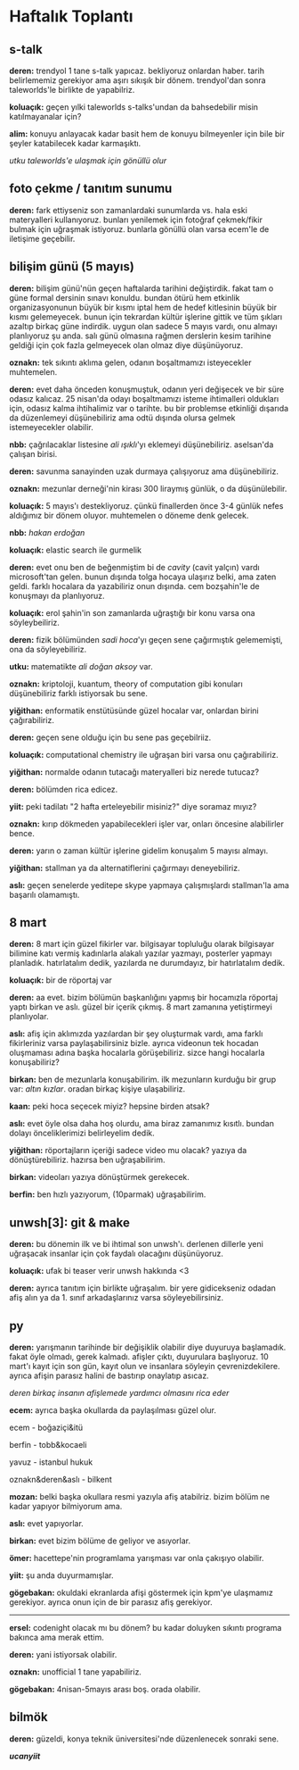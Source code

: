 # Haftalık Toplantı

## s-talk

**deren:** trendyol 1 tane s-talk yapıcaz. bekliyoruz onlardan haber. tarih belirlememiz gerekiyor ama aşırı sıkışık bir dönem. trendyol'dan sonra taleworlds'le birlikte de yapabilriz.

**koluaçık:** geçen yılki taleworlds s-talks'undan da bahsedebilir misin katılmayanalar için?

**alim:** konuyu anlayacak kadar basit hem de konuyu bilmeyenler için bile bir şeyler katabilecek kadar karmaşıktı.

_utku taleworlds'e ulaşmak için gönüllü olur_

## foto çekme / tanıtım sunumu

**deren:** fark ettiyseniz son zamanlardaki sunumlarda vs. hala eski materyalleri kullanıyoruz. bunları yenilemek için fotoğraf çekmek/fikir bulmak için uğraşmak istiyoruz. bunlarla gönüllü olan varsa ecem'le de iletişime geçebilir.

## bilişim günü (5 mayıs)

**deren:** bilişim günü'nün geçen haftalarda tarihini değiştirdik. fakat tam o güne formal dersinin sınavı konuldu. bundan ötürü hem etkinlik organizasyonunun büyük bir kısmı iptal hem de hedef kitlesinin büyük bir kısmı gelemeyecek. bunun için tekrardan kültür işlerine gittik ve tüm şıkları azaltıp birkaç güne indirdik. uygun olan sadece 5 mayıs vardı, onu almayı planlıyoruz şu anda. salı günü olmasına rağmen derslerin kesim tarihine geldiği için çok fazla gelmeyecek olan olmaz diye düşünüyoruz.

**oznakn:** tek sıkıntı aklıma gelen, odanın boşaltmamızı isteyecekler muhtemelen.

**deren:** evet daha önceden konuşmuştuk, odanın yeri değişecek ve bir süre odasız kalıcaz. 25 nisan'da odayı boşaltmamızı isteme ihtimalleri oldukları için, odasız kalma ihtihalimiz var o tarihte. bu bir problemse etkinliği dışarıda da düzenlemeyi düşünebiliriz ama odtü dışında olursa gelmek istemeyecekler olabilir.

**nbb:** çağrılacaklar listesine _ali ışıklı_'yı eklemeyi düşünebiliriz. aselsan'da çalışan birisi.

**deren:** savunma sanayinden uzak durmaya çalışıyoruz ama düşünebiliriz.

**oznakn:** mezunlar derneği'nin kirası 300 liraymış günlük, o da düşünülebilir.

**koluaçık:** 5 mayıs'ı destekliyoruz. çünkü finallerden önce 3-4 günlük nefes aldığımız bir dönem oluyor. muhtemelen o döneme denk gelecek.

**nbb:** _hakan erdoğan_

**koluaçık:** elastic search ile gurmelik

**deren:** evet onu ben de beğenmiştim bi de _cavity_ (cavit yalçın) vardı microsoft'tan gelen. bunun dışında tolga hocaya ulaşırız belki, ama zaten geldi. farklı hocalara da yazabiliriz onun dışında. cem bozşahin'le de konuşmayı da planlıyoruz.

**koluaçık:** erol şahin'in son zamanlarda uğraştığı bir konu varsa ona söyleybeiliriz.

**deren:** fizik bölümünden _sadi hoca_'yı geçen sene çağırmıştık gelememişti, ona da söyleyebiliriz.

**utku:** matematikte _ali doğan aksoy_ var.

**oznakn:** kriptoloji, kuantum, theory of computation gibi konuları düşünebiliriz farklı istiyorsak bu sene.

**yiğithan:** enformatik enstütüsünde güzel hocalar var, onlardan birini çağırabiliriz.

**deren:** geçen sene olduğu için bu sene pas geçebilriiz.

**koluaçık:** computational chemistry ile uğraşan biri varsa onu çağırabiliriz.

**yiğithan:** normalde odanın tutacağı materyalleri biz nerede tutucaz?

**deren:** bölümden rica edicez.

**yiit:** peki tadilatı "2 hafta erteleyebilir misiniz?" diye soramaz mıyız?

**oznakn:** kırıp dökmeden yapabilecekleri işler var, onları öncesine alabilirler bence.

**deren:** yarın o zaman kültür işlerine gidelim konuşalım 5 mayısı almayı.

**yiğithan:** stallman ya da alternatiflerini çağırmayı deneyebiliriz.

**aslı:** geçen senelerde yeditepe skype yapmaya çalışmışlardı stallman'la ama başarılı olamamıştı.

## 8 mart

**deren:** 8 mart için güzel fikirler var. bilgisayar topluluğu olarak bilgisayar bilimine katı vermiş kadınlarla alakalı yazılar yazmayı, posterler yapmayı planladık. hatırlatalım dedik, yazılarda ne durumdayız, bir hatırlatalım dedik.

**koluaçık:** bir de röportaj var

**deren:** aa evet. bizim bölümün başkanlığını yapmış bir hocamızla röportaj yaptı birkan ve aslı. güzel bir içerik çıkmış. 8 mart zamanına yetiştirmeyi planlıyolar.

**aslı:** afiş için aklımızda yazılardan bir şey oluşturmak vardı, ama farklı fikirleriniz varsa paylaşabilirsiniz bizle. ayrıca videonun tek hocadan oluşmaması adına başka hocalarla görüşebiliriz. sizce hangi hocalarla konuşabiliriz?

**birkan:** ben de mezunlarla konuşabilirim. ilk mezunların kurduğu bir grup var: _altın kızlar_. oradan birkaç kişiye ulaşabiliriz.

**kaan:** peki hoca seçecek miyiz? hepsine birden atsak?

**aslı:** evet öyle olsa daha hoş olurdu, ama biraz zamanımız kısıtlı. bundan dolayı önceliklerimizi belirleyelim dedik.

**yiğithan:** röportajların içeriği sadece video mu olacak? yazıya da dönüştürebiliriz. hazırsa ben uğraşabilirim.

**birkan:** videoları yazıya dönüştürmek gerekecek.

**berfin:** ben hızlı yazıyorum, (10parmak) uğraşabilirim.

## unwsh[3]: git & make

**deren:** bu dönemin ilk ve bi ihtimal son unwsh'ı. derlenen dillerle yeni uğraşacak insanlar için çok faydalı olacağını düşünüyoruz.

**koluaçık:** ufak bi teaser verir unwsh hakkında <3

**deren:** ayrıca tanıtım için birlikte uğraşalım. bir yere gidicekseniz odadan afiş alın ya da 1. sınıf arkadaşlarınız varsa söyleyebilirsiniz.

## py

**deren:** yarışmanın tarihinde bir değişiklik olabilir diye duyuruya başlamadık. fakat öyle olmadı, gerek kalmadı. afişler çıktı, duyurulara başlıyoruz. 10 mart'ı kayıt için son gün, kayıt olun ve insanlara söyleyin çevrenizdekilere. ayrıca afişin parasız halini de bastırıp onaylatıp asıcaz.

_deren birkaç insanın afişlemede yardımcı olmasını rica eder_

**ecem:** ayrıca başka okullarda da paylaşılması güzel olur.

ecem - boğaziçi&itü

berfin - tobb&kocaeli

yavuz - istanbul hukuk

oznakn&deren&aslı - bilkent

**mozan:** belki başka okullara resmi yazıyla afiş atabilriz. bizim bölüm ne kadar yapıyor bilmiyorum ama.

**aslı:** evet yapıyorlar.

**birkan:** evet bizim bölüme de geliyor ve asıyorlar.

**ömer:** hacettepe'nin programlama yarışması var onla çakışıyo olabilir.

**yiit:** şu anda duyurmamışlar.

**gögebakan:** okuldaki ekranlarda afişi göstermek için kpm'ye ulaşmamız gerekiyor. ayrıca onun için de bir parasız afiş gerekiyor.

___

**ersel:** codenight olacak mı bu dönem? bu kadar doluyken sıkıntı programa bakınca ama merak ettim.

**deren:** yani istiyorsak olabilir.

**oznakn:** unofficial 1 tane yapabiliriz.

**gögebakan:** 4nisan-5mayıs arası boş. orada olabilir.

## bilmök

**deren:** güzeldi, konya teknik üniversitesi'nde düzenlenecek sonraki sene.

**_ucanyiit_**
